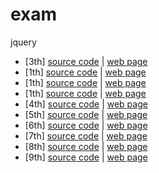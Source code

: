 # exam
jquery


* [3th]  [source code](./3.html)  | [web page](https://wangdachuanzaici.github.io/exam/3.html)
* [1th]  [source code](./1-jQuery.html)  | [web page](https://wangdachuanzaici.github.io/exam/1-jQuery.html)
* [1th]  [source code](./1-jQuery-ui.html)  | [web page](https://wangdachuanzaici.github.io/exam/1-jQuery-ui.html)
* [1th]  [source code](./1-jQuery-mobile.html)  | [web page](https://wangdachuanzaici.github.io/exam/1-jQuery-mobile.html)
* [4th]  [source code](./4.html)  | [web page](https://wangdachuanzaici.github.io/exam/4.html)
* [5th]  [source code](./5.html)  | [web page](https://wangdachuanzaici.github.io/exam/5.html)
* [6th]  [source code](./6.html)  | [web page](https://wangdachuanzaici.github.io/exam/6.html) 
* [7th]  [source code](./7.html)  | [web page](https://wangdachuanzaici.github.io/exam/7.html)
* [8th]  [source code](./8.html)  | [web page](https://wangdachuanzaici.github.io/exam/8.html)
* [9th]  [source code](./9.html)  | [web page](https://wangdachuanzaici.github.io/exam/9.html)
